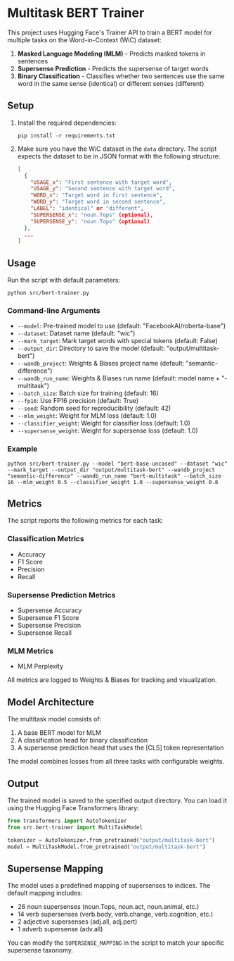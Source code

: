 # Multitask BERT Trainer

This project uses Hugging Face's Trainer API to train a BERT model for multiple tasks on the Word-in-Context (WiC) dataset:
1. **Masked Language Modeling (MLM)** - Predicts masked tokens in sentences
2. **Supersense Prediction** - Predicts the supersense of target words
3. **Binary Classification** - Classifies whether two sentences use the same word in the same sense (identical) or different senses (different)

## Setup

1. Install the required dependencies:
   ```
   pip install -r requirements.txt
   ```

2. Make sure you have the WiC dataset in the `data` directory. The script expects the dataset to be in JSON format with the following structure:
   ```json
   [
     {
       "USAGE_x": "First sentence with target word",
       "USAGE_y": "Second sentence with target word",
       "WORD_x": "Target word in first sentence",
       "WORD_y": "Target word in second sentence",
       "LABEL": "identical" or "different",
       "SUPERSENSE_x": "noun.Tops" (optional),
       "SUPERSENSE_y": "noun.Tops" (optional)
     },
     ...
   ]
   ```

## Usage

Run the script with default parameters:
```
python src/bert-trainer.py
```

### Command-line Arguments

- `--model`: Pre-trained model to use (default: "FacebookAI/roberta-base")
- `--dataset`: Dataset name (default: "wic")
- `--mark_target`: Mark target words with special tokens (default: False)
- `--output_dir`: Directory to save the model (default: "output/multitask-bert")
- `--wandb_project`: Weights & Biases project name (default: "semantic-difference")
- `--wandb_run_name`: Weights & Biases run name (default: model name + "-multitask")
- `--batch_size`: Batch size for training (default: 16)
- `--fp16`: Use FP16 precision (default: True)
- `--seed`: Random seed for reproducibility (default: 42)
- `--mlm_weight`: Weight for MLM loss (default: 1.0)
- `--classifier_weight`: Weight for classifier loss (default: 1.0)
- `--supersense_weight`: Weight for supersense loss (default: 1.0)

### Example

```
python src/bert-trainer.py --model "bert-base-uncased" --dataset "wic" --mark_target --output_dir "output/multitask-bert" --wandb_project "semantic-difference" --wandb_run_name "bert-multitask" --batch_size 16 --mlm_weight 0.5 --classifier_weight 1.0 --supersense_weight 0.8
```

## Metrics

The script reports the following metrics for each task:

### Classification Metrics
- Accuracy
- F1 Score
- Precision
- Recall

### Supersense Prediction Metrics
- Supersense Accuracy
- Supersense F1 Score
- Supersense Precision
- Supersense Recall

### MLM Metrics
- MLM Perplexity

All metrics are logged to Weights & Biases for tracking and visualization.

## Model Architecture

The multitask model consists of:
1. A base BERT model for MLM
2. A classification head for binary classification
3. A supersense prediction head that uses the [CLS] token representation

The model combines losses from all three tasks with configurable weights.

## Output

The trained model is saved to the specified output directory. You can load it using the Hugging Face Transformers library:

```python
from transformers import AutoTokenizer
from src.bert-trainer import MultiTaskModel

tokenizer = AutoTokenizer.from_pretrained("output/multitask-bert")
model = MultiTaskModel.from_pretrained("output/multitask-bert")
```

## Supersense Mapping

The model uses a predefined mapping of supersenses to indices. The default mapping includes:
- 26 noun supersenses (noun.Tops, noun.act, noun.animal, etc.)
- 14 verb supersenses (verb.body, verb.change, verb.cognition, etc.)
- 2 adjective supersenses (adj.all, adj.pert)
- 1 adverb supersense (adv.all)

You can modify the `SUPERSENSE_MAPPING` in the script to match your specific supersense taxonomy.

